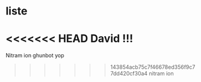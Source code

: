 # liste
<<<<<<< HEAD
David !!!
=======

Nitram
ion
ghunbot
yop
>>>>>>> 143854acb75c7f46678ed356f9c77dd420cf30a4
nitram
ion
